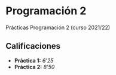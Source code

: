 # Programación 2

Prácticas Programación 2 (curso 2021/22)

## Calificaciones

- **Práctica 1:** *6'25*
- **Práctica 2:** *8'50*
